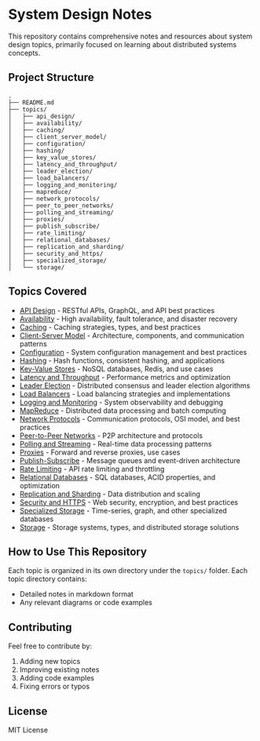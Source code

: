 # System Design Notes

This repository contains comprehensive notes and resources about system design topics, primarily focused on learning about distributed systems concepts.

## Project Structure

```
.
├── README.md
├── topics/
│   ├── api_design/
│   ├── availability/
│   ├── caching/
│   ├── client_server_model/
│   ├── configuration/
│   ├── hashing/
│   ├── key_value_stores/
│   ├── latency_and_throughput/
│   ├── leader_election/
│   ├── load_balancers/
│   ├── logging_and_monitoring/
│   ├── mapreduce/
│   ├── network_protocols/
│   ├── peer_to_peer_networks/
│   ├── polling_and_streaming/
│   ├── proxies/
│   ├── publish_subscribe/
│   ├── rate_limiting/
│   ├── relational_databases/
│   ├── replication_and_sharding/
│   ├── security_and_https/
│   ├── specialized_storage/
│   └── storage/
```

## Topics Covered

- [API Design](./topics/api_design/notes.md) - RESTful APIs, GraphQL, and API best practices
- [Availability](./topics/availability/availability_notes.md) - High availability, fault tolerance, and disaster recovery
- [Caching](./topics/caching/notes.md) - Caching strategies, types, and best practices
- [Client-Server Model](./topics/client_server_model/notes.md) - Architecture, components, and communication patterns
- [Configuration](./topics/configuration/notes.md) - System configuration management and best practices
- [Hashing](./topics/hashing/hashing_notes.md) - Hash functions, consistent hashing, and applications
- [Key-Value Stores](./topics/key_value_stores/notes.md) - NoSQL databases, Redis, and use cases
- [Latency and Throughput](./topics/latency_and_throughput/notes.md) - Performance metrics and optimization
- [Leader Election](./topics/leader_election/leader_election_notes.md) - Distributed consensus and leader election algorithms
- [Load Balancers](./topics/load_balancers/load_balancers_notes.md) - Load balancing strategies and implementations
- [Logging and Monitoring](./topics/logging_and_monitoring/logging_monitoring_notes.md) - System observability and debugging
- [MapReduce](./topics/mapreduce/notes.md) - Distributed data processing and batch computing
- [Network Protocols](./topics/network_protocols/notes.md) - Communication protocols, OSI model, and best practices
- [Peer-to-Peer Networks](./topics/peer_to_peer_networks/notes.md) - P2P architecture and protocols
- [Polling and Streaming](./topics/polling_and_streaming/notes.md) - Real-time data processing patterns
- [Proxies](./topics/proxies/proxies_notes.md) - Forward and reverse proxies, use cases
- [Publish-Subscribe](./topics/publish_subscribe/publish_subscribe_pattern_notes.md) - Message queues and event-driven architecture
- [Rate Limiting](./topics/rate_limiting/rate_limiting_notes.md) - API rate limiting and throttling
- [Relational Databases](./topics/relational_databases/relational_databases_notes.md) - SQL databases, ACID properties, and optimization
- [Replication and Sharding](./topics/replication_and_sharding/notes.md) - Data distribution and scaling
- [Security and HTTPS](./topics/security_and_https/notes.md) - Web security, encryption, and best practices
- [Specialized Storage](./topics/specialized_storage/notes.md) - Time-series, graph, and other specialized databases
- [Storage](./topics/storage/notes.md) - Storage systems, types, and distributed storage solutions

## How to Use This Repository

Each topic is organized in its own directory under the `topics/` folder. Each topic directory contains:

- Detailed notes in markdown format
- Any relevant diagrams or code examples

## Contributing

Feel free to contribute by:

1. Adding new topics
2. Improving existing notes
3. Adding code examples
4. Fixing errors or typos

## License

MIT License
